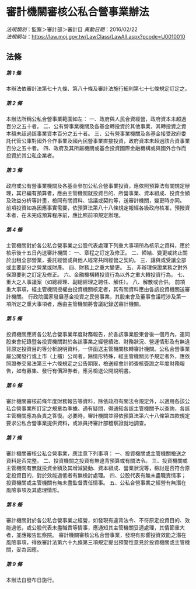 # 審計機關審核公私合營事業辦法

*法規類別*：監察＞審計部＞審計目
*異動日期*：2016/02/22  
*法規網址*：https://law.moj.gov.tw/LawClass/LawAll.aspx?pcode=U0010010



## 法條
##### 第 1 條
本辦法依審計法第七十九條、第八十條及審計法施行細則第七十七條規定訂定之。

##### 第 2 條
本辦法所稱公私合營事業範圍如左：
一、政府與人民合資經營，政府資本未超過百分之五十者。
二、公有營事業機關及各基金轉投資於其他事業，其轉投資之資本額未超過該事業資本百分之五十者。
三、公有營事業機關及各基金接受政府委託代管公庫對國外合作事業及國內民營事業直接投資，政府資本未超過該合資事業百分之五十者。
四、政府及其所屬機關或基金投資國際金融機構或與國外合作而投資於其公私企業者。

##### 第 3 條
政府或公有營事業機關及各基金參加公私合營事業投資，應依照預算法有關規定辦理，其已編有預算者，應由主管機關就投資目的、所營事業、資本組成、投資金額及效益分析等計畫，檢同有關資料、協議或契約等，送審計機關，變更時亦同。
前項投資如為因應事實需要，依預算法第八十八條規定報經各級政府核准，預撥資本者，在未完成預算程序前，應比照前項規定辦理。

##### 第 4 條
主管機關對於各公私合營事業之公股代表處理下列重大事項所為核示之資料，應於核示後十五日內送審計機關：
一、章程之訂定及修正。
二、締結、變更或終止關於出租全部營業，委託經營或與他人經常共同經營之契約。
三、讓與或受讓全部或主要部分之營業或財產。
四、財務上之重大變更。
五、非辦理保證業務之對外保證要則之訂定及修正。
六、金融機構轉投資行為以外之重大轉投資行為。
七、重大之人事議案（如總經理、副總經理之聘任、解任）。
八、解散或合併。
前項重大事項，經主管機關授權由投資機關核定者，其有關資料應由各該投資機關送審計機關。
行政院國家發展基金投資之民營事業，其股東會及董事會議程涉及第一項所定之重大事項者，應由主管機關將會議紀錄送審計機關。

##### 第 5 條
投資機關應將各公私合營事業年度財務報告，於各該事業股東會後一個月內，連同股東會紀錄暨各投資機關對於各該事業之經營績效、財務狀況、營運情形及有無違背原定投資目的等分析說明資料，一併函送主管機關核轉審計機關。公私合營事業屬公開發行或上市（上櫃）公司者，除情形特殊，經主管機關另予規定者外，應依照證券交易法第三十六條規定之公告期限，檢送經會計師查核簽證之年度財務報告，如有募集、發行有價證券者，應另檢送公開說明書。

##### 第 6 條
審計機關審核前條年度財務報告等資料，除依政府有關法令規定外，以適用各該公私合營事業所訂定之規章為準據。遇有疑問，得通知各該主管機關予以查詢，各該主管機關應為負責之答復。必要時，審計機關並得依預算法第六十八條第四款規定要求公私合營事業提供資料，或派員持審計部稽察證就地調查。

##### 第 7 條
審計機關審核公私合營事業，應注意下列事項：
一、投資機關或主管機關檢送之資料是否完整。
二、投資機關之投資有無違背預算或有關法令。
三、投資機關或主管機關有無就投資金額及其增減變動、資本組成、營業狀況等，檢討是否符合原定投資目的，對於效能過低者有無檢討處理。
四、公股代表有無未盡職責情事；投資機關或主管機關有無未盡監督責任情事。
五、公私合營事業之經營有無潛在風險事項及其處理情形。

##### 第 8 條
審計機關對於各公私合營事業之經營，如發現有違背法令、不符原定投資目的、效能過低，或公股代表未盡職責等情事，應通知其主管機關妥適處理，其情節重大者，並應報告監察院。
審計機關審核公私合營事業，發現有影響投資效能之潛在風險事項，得依審計法第六十九條第三項規定提出預警性意見於投資機關或主管機關，妥為因應。

##### 第 9 條
本辦法自發布日施行。



